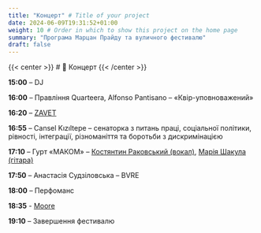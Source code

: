 ```yaml
---
title: "Концерт" # Title of your project
date: 2024-06-09T19:31:52+01:00
weight: 10 # Order in which to show this project on the home page
summary: "Програма Марцан Прайду та вуличного фестивалю"
draft: false
---
```


{{< center >}} # 🎤 Концерт {{< /center >}}

**15:00** – DJ

**16:00** – Правління Quarteera, Alfonso Pantisano – «Квір-уповноважений»

**16:20** – [ZAVET](https://www.instagram.com/zavetmusic?igsh=enE1cDh3c3c3amps)

**16:55** – Cansel Kızıltepe – сенаторка з питань праці, соціальної політики, рівності, інтеграції, різноманіття та боротьби з дискримінацією

**17:10** – Гурт «МАКОМ» – [Костянтин Раковський (вокал)](https://www.instagram.com/kos.rakovskyi), [Марiя Шакула (гітара)](https://www.instagram.com/maria.shakula/)

**17:50** – Анастасія Судзіловська – BVRE

**18:00** – Перфоманс

**18:35** - [Moore](https://www.instagram.com/_itsmoore_/)

**19:10** – Завершення фестивалю
